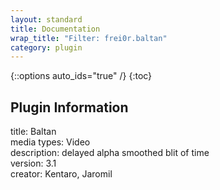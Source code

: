 ```yaml
---
layout: standard
title: Documentation
wrap_title: "Filter: frei0r.baltan"
category: plugin
---
```

{::options auto_ids="true" /}
{:toc}

## Plugin Information

title: Baltan  
media types:
Video  
description: delayed alpha smoothed blit of time  
version: 3.1  
creator: Kentaro, Jaromil  
